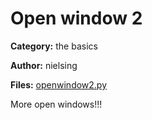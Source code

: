 # Open window 2
**Category:** the basics

**Author:** nielsing

**Files:** [openwindow2.py](./openwindow2.py)

More open windows!!!
